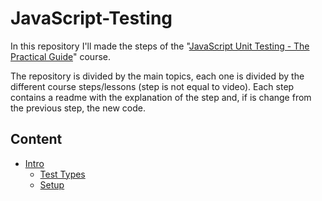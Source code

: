 # JavaScript-Testing

In this repository I'll made the steps of the
"[JavaScript Unit Testing - The Practical Guide](https://www.udemy.com/course/javascript-unit-testing-the-practical-guide)" course.

The repository is divided by the main topics, 
each one is divided by the different course steps/lessons (step is not equal to video).
Each step contains a readme with the explanation of the step and, 
if is change from the previous step, the new code.

## Content

- [Intro](./00%20-%20Intro/readme.md)
    - [Test Types](./00%20-%20Intro/readme.md#test-types)
    - [Setup](./00%20-%20Intro/readme.md#setup)




